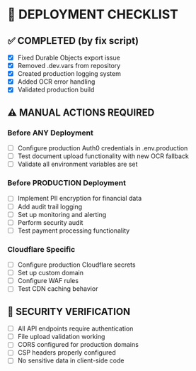 # 🚀 DEPLOYMENT CHECKLIST

## ✅ COMPLETED (by fix script)
- [x] Fixed Durable Objects export issue
- [x] Removed .dev.vars from repository
- [x] Created production logging system
- [x] Added OCR error handling
- [x] Validated production build

## ⚠️ MANUAL ACTIONS REQUIRED

### Before ANY Deployment
- [ ] Configure production Auth0 credentials in .env.production
- [ ] Test document upload functionality with new OCR fallback
- [ ] Validate all environment variables are set

### Before PRODUCTION Deployment
- [ ] Implement PII encryption for financial data
- [ ] Add audit trail logging
- [ ] Set up monitoring and alerting
- [ ] Perform security audit
- [ ] Test payment processing functionality

### Cloudflare Specific
- [ ] Configure production Cloudflare secrets
- [ ] Set up custom domain
- [ ] Configure WAF rules
- [ ] Test CDN caching behavior

## 🔐 SECURITY VERIFICATION
- [ ] All API endpoints require authentication
- [ ] File upload validation working
- [ ] CORS configured for production domains
- [ ] CSP headers properly configured
- [ ] No sensitive data in client-side code
